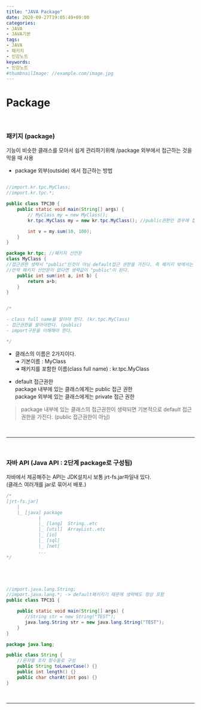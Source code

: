 ```yaml
---
title: "JAVA Package"
date: 2020-09-27T19:05:49+09:00
categories:
- JAVA
- JAVA기본
tags:
- JAVA
- 패키지
- 인강노트
keywords:
- 인강노트
#thumbnailImage: //example.com/image.jpg
---
```


<!--more-->
# Package 

&nbsp;


###  패키지 (package)
기능이 비슷한 클래스를 모아서 쉽게 관리하기위해 /package 외부에서 접근하는 것을 막을 때 사용

- package 외부(outside) 에서 접근하는 방법
```java

//import.kr.tpc.MyClass;
//import.kr.tpc.*;

public class TPC30 {
    public static void main(String[] args) {
        // MyClass my = new MyClass();
        kr.tpc.MyClass my = new kr.tpc.MyClass(); //public권한인 경우에 접근가능

        int v = my.sum(10, 100);
    }
}

package kr.tpc; //패키지 선언문
class MyClass { 
//접근권한 생략시 "public"인것이 아님 default접근 권한을 가진다. 즉 패키지 밖에서는 접근할 수 없다.
//만약 패키지 선언문이 없다면 생략값이 "public"이 된다.
    public int sum(int a, int b) {
        return a+b;
    }
}


/*

- class full name을 알아야 한다. (kr.tpc.MyClass)
- 접근권한을 알아야한다. (public)
- import구문을 이해해야 한다.

*/

```

- 클래스의 이름은 2가지이다.   
&#10140; 기본이름 : MyClass   
&#10140; 패키지를 포함한 이름(class full name) : kr.tpc.MyClass   


- default 접근권한   
package 내부에 있는 클래스에게는 public 접근 권한   
package 외부에 있는 클래스에게는 private 접근 권한   

> package 내부에 있는 클래스의 접근권한이 생략되면 기본적으로 default 접근권한을 가진다. (public 접근권한이 아님)

&nbsp;

-----


&nbsp;


###  자바 API (Java API : 2단계 package로 구성됨)

자바에서 제공해주는 API는 JDK설치시 보통 jrt-fs.jar파일내 있다.   
(클래스 여러개를 jar로 묶어서 배포.)   

```java
/*
[jrt-fs.jar]
    |
    |_ [java] package
            |
            |_ [lang]  String..etc
            |_ [util]  ArrayList..etc
            |_ [io]
            |_ [sql]
            |_ [net]
            ...
*/





//import.java.lang.String;
//import.java.lang.*; -> default패키지기 때문에 생략해도 항상 포함
public class TPC31 {

    public static void main(String[] args) {
       //String str = new String("TEST");
       java.lang.String str = new java.lang.String("TEST");
    }
}

package java.lang;

public class String {
    //문자열 조작 함수들로 구성
    public String toLowerCase() {} 
    public int length() {}
    public char charAt(int pos) {}
}
```

&nbsp;

-----